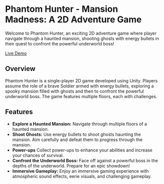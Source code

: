 # Phantom Hunter - Mansion Madness: A 2D Adventure Game

Welcome to Phantom Hunter, an exciting 2D adventure game where player navigate through a haunted mansion, shooting ghosts with energy bullets in their quest to confront the powerful underworld boss!

[Live Demo](https://champkx.itch.io/phantom-hunter)

## Overview

Phantom Hunter is a single-player 2D game developed using Unity. Players assume the role of a brave Soldier armed with energy bullets, exploring a spooky mansion filled with ghosts and then to confront the powerful underworld boss. The game features multiple floors, each with challenges.

## Features

- **Explore a Haunted Mansion:** Navigate through multiple floors of a haunted mansion.
- **Shoot Ghosts:** Use energy bullets to shoot ghosts haunting the mansion. Aim carefully and defeat them to progress through the mansion.
- **Power-ups** Collect power-ups to enhance your abilities and increase your chances of survival.
- **Confront the Underworld Boss:** Face off against a powerful boss in the depths of the underworld. Prepare for an epic showdown!
- **Immersive Gameplay:** Enjoy an immersive gaming experience with atmospheric sound effects, eerie visuals, and challenging gameplay.
